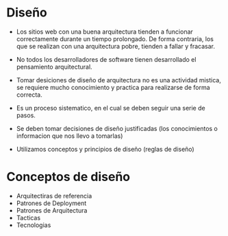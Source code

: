 # Diseño

- Los sitios web con una buena arquitectura tienden a funcionar correctamente durante un tiempo prolongado.
  De forma contraria, los que se realizan con una arquitectura pobre, tienden a fallar y fracasar.

- No todos los desarrolladores de software tienen desarrollado el pensamiento arquitectural.

- Tomar desiciones de diseño de arquitectura no es una actividad mistica, se requiere mucho conocimiento
  y practica para realizarse de forma correcta.

- Es un proceso sistematico, en el cual se deben seguir una serie de pasos. 

- Se deben tomar decisiones de diseño justificadas (los conocimientos o informacion que nos llevo a tomarlas)

- Utilizamos conceptos y principios de diseño (reglas de diseño)

# Conceptos de diseño

- Arquitectiras de referencia
- Patrones de Deployment
- Patrones de Arquitectura
- Tacticas
- Tecnologias